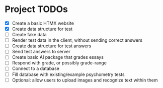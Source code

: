# Project TODOs

- [x] Create a basic HTMX website
- [x] Create data structure for test
- [ ] Create fake data
- [ ] Render test data in the client, without sending correct answers
- [ ] Create data structure for test answers
- [ ] Send test answers to server
- [ ] Create basic AI package that grades essays
- [ ] Respond with grade, or possibly grade-range
- [ ] Connect to a database
- [ ] Fill database with existing/example psychometry tests
- [ ] Optional: allow users to upload images and recognize text within them
